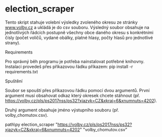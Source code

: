 # election_scraper
Tento skript stahuje volební výsledky zvoleného okresu ze stránky www.volby.cz a ukládá je do csv souboru.
Výsledný soubor obsahuje na jednotlivých řádcích postupně všechny obce daného okresu s konkrétními čísly (počet voličů, vydané obálky, platné hlasy, počty hlasů pro jednotlivé strany).

Requirements

Pro správný běh programu je potřeba nainstalovat potřebné knihovny.
Instalaci provedeš přes příkazovou řádku příkazem: pip install -r requirements.txt 

Spuštění

Soubor se spouští přes příkazovou řádku pomocí dvou argumentů.
První argument musí obsahovat odkaz který okresek chcete stáhnout (př. https://volby.cz/pls/ps2017nss/ps32?xjazyk=CZ&xkraj=6&xnumnuts=4202).

Druhý argument obsahuje jméno výstupního souboru (př. volby_chomutov.csv).

path\py election_scraper "https://volby.cz/pls/ps2017nss/ps32?xjazyk=CZ&xkraj=6&xnumnuts=4202" "volby_chomutov.csv"

